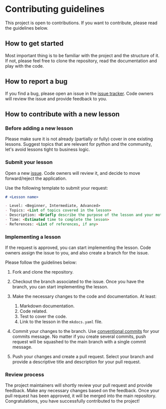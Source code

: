 # Contributing guidelines

This project is open to contributions. If you want to contribute, please read
the guidelines below.

## How to get started

Most important thing is to be familiar with the project and the structure of it.
If not, please feel free to clone the repository, read the documentation and
play with the code.

## How to report a bug

If you find a bug, please open an issue in the
[issue tracker](https://github.com/McLargo/python-lessons/issues). Code owners
will review the issue and provide feedback to you.

## How to contribute with a new lesson

### Before adding a new lesson

Please make sure it is not already (partially or fully) cover in one existing
lessons. Suggest topics that are relevant for python and the community, let's
avoid lessons tight to business logic.

### Submit your lesson

Open a new [issue](https://github.com/McLargo/python-lessons/issues). Code
owners will review it, and decide to move forward/reject the application.

Use the following template to submit your request:

```md
# <Lesson name>

- Level: <Beginner, Intermediate, Advanced>
- Topics: <List of topics covered in the lesson>
- Description: <Briefly describe the purpose of the lesson and your motivation>
- Time: <Estimated time to complete the lesson>
- References: <List of references, if any>
```

### Implementing a lesson

If the request is approved, you can start implementing the lesson. Code owners
assign the issue to you, and also create a branch for the issue.

Please follow the guidelines below:

1. Fork and clone the repository.

2. Checkout the branch associated to the issue. Once you have the branch, you can
   start implementing the lesson.

3. Make the necessary changes to the code and documentation. At least:
   1. Markdown documentation.
   2. Code related.
   3. Test to cover the code.
   4. Link to the lesson in the `mkdocs.yaml` file.

4. Commit your changes to the branch. Use
   [conventional commits](https://www.conventionalcommits.org/en/v1.0.0/) for
   your commits message. No matter if you create several commits, push request
   will be squashed to the main branch with a single commit message.

5. Push your changes and create a pull request. Select your branch and provide a
   descriptive title and description for your pull request.

### Review process

The project maintainers will shortly review your pull request and provide
feedback. Make any necessary changes based on the feedback. Once your pull
request has been approved, it will be merged into the main repository.
Congratulations, you have successfully contributed to the project!
